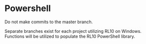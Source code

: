 # Powershell

Do not make commits to the master branch.

Separate branches exist for each project utilizing RL10 on Windows.
Functions will be utilized to populate the RL10 PowerShell library.
